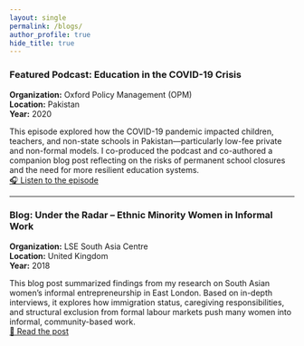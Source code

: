 ```yaml
---
layout: single
permalink: /blogs/
author_profile: true
hide_title: true
---
```


### Featured Podcast: Education in the COVID-19 Crisis  
**Organization:** Oxford Policy Management (OPM)  
**Location:** Pakistan  
**Year:** 2020  

This episode explored how the COVID-19 pandemic impacted children, teachers, and non-state schools in Pakistan—particularly low-fee private and non-formal models. I co-produced the podcast and co-authored a companion blog post reflecting on the risks of permanent school closures and the need for more resilient education systems.  
[🎧 Listen to the episode](https://www.opml.co.uk/insights/podcast-how-has-covid-19-affected-children-and-teachers-non-state-schools-pakistan)

---

### Blog: Under the Radar – Ethnic Minority Women in Informal Work  
**Organization:** LSE South Asia Centre  
**Location:** United Kingdom  
**Year:** 2018  

This blog post summarized findings from my research on South Asian women’s informal entrepreneurship in East London. Based on in-depth interviews, it explores how immigration status, caregiving responsibilities, and structural exclusion from formal labour markets push many women into informal, community-based work.  
[📖 Read the post](https://blogs.lse.ac.uk/southasia/2018/02/01/under-the-radar-explaining-participation-of-ethnic-minority-women-in-the-informal-economy/)
